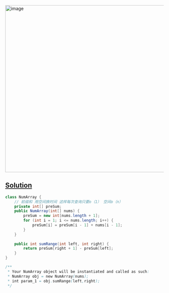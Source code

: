<img width="531" alt="image" src="https://github.com/kkkkevx/DSA2/assets/108632304/e3e324b3-a14f-4362-8cfc-05009faea1cd">

## [Solution](https://leetcode.cn/problems/range-sum-query-immutable/description/)

```java
class NumArray {
    // 前缀和 用空间换时间 这样每次查询只要o（1） 空间o（n）
    private int[] preSum;
    public NumArray(int[] nums) {
        preSum = new int[nums.length + 1];
        for (int i = 1; i <= nums.length; i++) {
            preSum[i] = preSum[i - 1] + nums[i - 1];
        }
    }
    
    public int sumRange(int left, int right) {
        return preSum[right + 1] - preSum[left];
    }
}

/**
 * Your NumArray object will be instantiated and called as such:
 * NumArray obj = new NumArray(nums);
 * int param_1 = obj.sumRange(left,right);
 */
```
